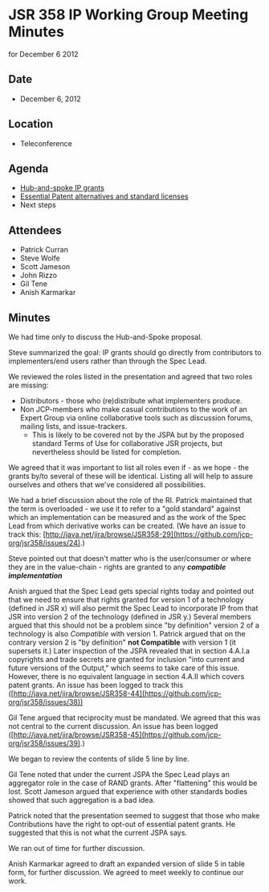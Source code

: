 # JSR 358 IP Working Group Meeting Minutes  
for December 6 2012

## **Date**

*   December 6, 2012

## Location

*   Teleconference

## **Agenda**

*   [Hub-and-spoke IP grants](http://jcp.org/aboutJava/communityprocess/ec-public/materials/2012-10-16/Hub-and-Spoke-Alternative.pdf)
*   [Essential Patent alternatives and standard licenses](http://jcp.org/aboutJava/communityprocess/ec-public/materials/2012-11-20/Patent-Altenatives-and-Standard-Licenses.pdf)
*   Next steps

## Attendees

*   Patrick Curran
*   Steve Wolfe
*   Scott Jameson
*   John Rizzo
*   Gil Tene
*   Anish Karmarkar

## Minutes

We had time only to discuss the Hub-and-Spoke proposal.

Steve summarized the goal: IP grants should go directly from contributors to implementers/end users rather than through the Spec Lead.

We reviewed the roles listed in the presentation and agreed that two roles are missing:

*   Distributors - those who (re)distribute what implementers produce.
*   Non JCP-members who make casual contributions to the work of an Expert Group via online collaborative tools such as discussion forums, mailing lists, and issue-trackers.
    *   This is likely to be covered not by the JSPA but by the proposed standard Terms of Use for collaborative JSR projects, but nevertheless should be listed for completion.

We agreed that it was important to list all roles even if - as we hope - the grants by/to several of these will be identical. Listing all will help to assure ourselves and others that we've considered all possibilities.

We had a brief discussion about the role of the RI. Patrick maintained that the term is overloaded - we use it to refer to a "gold standard" against which an implementation can be measured and as the work of the Spec Lead from which derivative works can be created. (We have an issue to track this: [http://java.net/jira/browse/JSR358-29](https://github.com/jcp-org/jsr358/issues/24).)

Steve pointed out that doesn't matter who is the user/consumer or where they are in the value-chain - rights are granted to any _**compatible implementation**_

Anish argued that the Spec Lead gets special rights today and pointed out that we need to ensure that rights granted for version 1 of a technology (defined in JSR x) will also permit the Spec Lead to incorporate IP from that JSR into version 2 of the technology (defined in JSR y.) Several members argued that this should not be a problem since "by definition" version 2 of a technology is also _Compatible_ with version 1\. Patrick argued that on the contrary version 2 is "by definition" **not Compatible** with version 1 (it supersets it.) Later inspection of the JSPA revealed that in section 4.A.I.a copyrights and trade secrets are granted for inclusion "into current and future versions of the Output," which seems to take care of this issue. However, there is no equivalent language in section 4.A.II which covers patent grants. An issue has been logged to track this ([http://java.net/jira/browse/JSR358-44](https://github.com/jcp-org/jsr358/issues/38))

Gil Tene argued that reciprocity must be mandated. We agreed that this was not central to the current discussion. An issue has been logged ([http://java.net/jira/browse/JSR358-45](https://github.com/jcp-org/jsr358/issues/39).)

We began to review the contents of slide 5 line by line.

Gil Tene noted that under the current JSPA the Spec Lead plays an aggregator role in the case of RAND grants. After "flattening" this would be lost. Scott Jameson argued that experience with other standards bodies showed that such aggregation is a bad idea.

Patrick noted that the presentation seemed to suggest that those who make Contributions have the right to opt-out of essential patent grants. He suggested that this is not what the current JSPA says.

We ran out of time for further discussion.

Anish Karmarkar agreed to draft an expanded version of slide 5 in table form, for further discussion. We agreed to meet weekly to continue our work.
